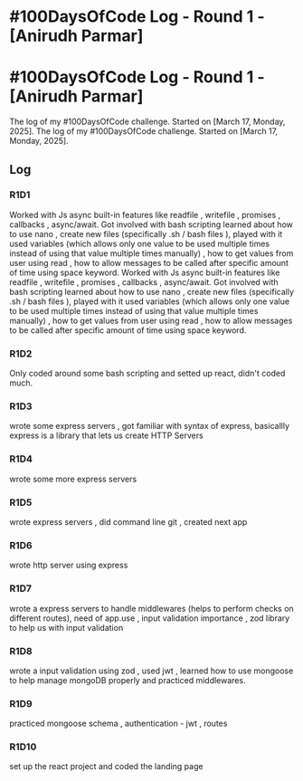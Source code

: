 # #100DaysOfCode Log - Round 1 - [Anirudh Parmar]
# #100DaysOfCode Log - Round 1 - [Anirudh Parmar]

The log of my #100DaysOfCode challenge. Started on [March 17, Monday, 2025].
The log of my #100DaysOfCode challenge. Started on [March 17, Monday, 2025].

## Log

### R1D1 
Worked with Js async built-in features like readfile , writefile , promises , callbacks , async/await. Got involved with bash scripting learned about how to use nano , create new files (specifically .sh / bash files ), played with it used variables (which allows only one value to be used multiple times instead of using that value multiple times manually) , how to get values from user using read , how to allow messages to be called after specific amount of time using space keyword. 
Worked with Js async built-in features like readfile , writefile , promises , callbacks , async/await. Got involved with bash scripting learned about how to use nano , create new files (specifically .sh / bash files ), played with it used variables (which allows only one value to be used multiple times instead of using that value multiple times manually) , how to get values from user using read , how to allow messages to be called after specific amount of time using space keyword. 

### R1D2
Only coded around some bash scripting and setted up react, didn't coded much.

### R1D3

wrote some express servers , got familiar with syntax of express, basicallly express is a library that lets us create HTTP Servers

### R1D4
wrote some more express servers 

### R1D5
wrote express servers , did command line git , created next app 

### R1D6
wrote http server using express

### R1D7
wrote a express servers to handle middlewares (helps to perform checks on different routes), need of app.use , input validation importance , zod library to help us with input validation

### R1D8
wrote a input validation using zod , used jwt , learned how to use mongoose to help manage mongoDB properly and practiced middlewares.

### R1D9
practiced mongoose schema , authentication - jwt , routes

### R1D10
set up the react project and coded the landing page


